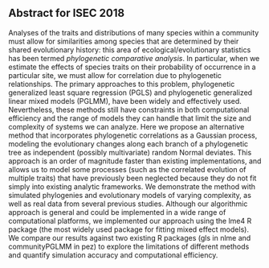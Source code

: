 ## Abstract for ISEC 2018

Analyses of the traits and distributions of many species within a community must allow for similarities among species that are determined by their shared evolutionary history: this area of ecological/evolutionary statistics has been termed _phylogenetic comparative analysis_.
In particular, when we estimate the effects
of species traits on their probability of occurrence in
a particular site, we must allow for correlation due to
phylogenetic relationships.
The primary approaches to this problem,
phylogenetic generalized least square regression (PGLS) and
phylogenetic generalized linear mixed models (PGLMM), have
been widely and effectively used.
Nevertheless, these methods still have 
constraints in both computational efficiency and the
range of models they can handle that limit
the size and complexity of systems we can analyze.
Here we propose an alternative method
that incorporates phylogenetic correlations
as a Gaussian process,
modeling the evolutionary changes along each branch
of a phylogenetic tree as independent
(possibly multivariate) random Normal deviates.
This approach is an order of magnitude faster than
existing implementations, and allows us to model some
processes 
(such as the correlated evolution of multiple traits)
that have previously been neglected because they do not
fit simply into existing analytic frameworks.
We demonstrate the method with
simulated phylogenies and evolutionary models of varying
complexity, as well as real data from several previous studies.
Although our algorithmic approach is general and could be
implemented in a wide range of computational platforms,
we implemented our approach using the lme4 R package (the most widely used package for fitting mixed effect models). We compare our results against two existing R packages (gls in nlme and communityPGLMM in pez) to explore the limitations of different methods and quantify simulation accuracy and computational efficiency.




